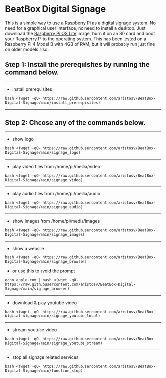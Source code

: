 # BeatBox Digital Signage

This is a simple way to use a Raspberry Pi as a digital signage system. No need for a graphical user interface, no need to install a desktop. Just download the [Raspberry Pi OS Lite](https://www.raspberrypi.com/software/operating-systems/) image, burn it on an SD card and boot your Raspberry Pi to the operating system. This has been tested on a Raspberry Pi 4 Model B with 4GB of RAM, but it will probably run just fine on older models also.

## Step 1: Install the prerequisites by running the command below.

---
- install prerequisites
```
bash <(wget -qO- https://raw.githubusercontent.com/aristosv/BeatBox-Digital-Signage/main/install_prerequisites)
```
---

## Step 2: Choose any of the commands below.

---
- show logo
```
bash <(wget -qO- https://raw.githubusercontent.com/aristosv/BeatBox-Digital-Signage/main/signage_logo)
```
---
- play video files from /home/pi/media/video
```
bash <(wget -qO- https://raw.githubusercontent.com/aristosv/BeatBox-Digital-Signage/main/signage_video)
```
---
- play audio files from /home/pi/media/audio
```
bash <(wget -qO- https://raw.githubusercontent.com/aristosv/BeatBox-Digital-Signage/main/signage_audio)
```
---
- show images from /home/pi/media/images
```
bash <(wget -qO- https://raw.githubusercontent.com/aristosv/BeatBox-Digital-Signage/main/signage_images)
```
---
- show a website
```
bash <(wget -qO- https://raw.githubusercontent.com/aristosv/BeatBox-Digital-Signage/main/signage_browser)
```
- or use this to avoid the prompt
```
echo apple.com | bash <(wget -qO- https://raw.githubusercontent.com/aristosv/BeatBox-Digital-Signage/main/signage_browser)
```
---
- download & play youtube video
```
bash <(wget -qO- https://raw.githubusercontent.com/aristosv/BeatBox-Digital-Signage/main/signage_youtube_local)
```
---
- stream youtube video
```
bash <(wget -qO- https://raw.githubusercontent.com/aristosv/BeatBox-Digital-Signage/main/signage_youtube_stream)
```
---
- stop all signage related services
```
bash <(wget -qO- https://raw.githubusercontent.com/aristosv/BeatBox-Digital-Signage/main/function_stop)
```
